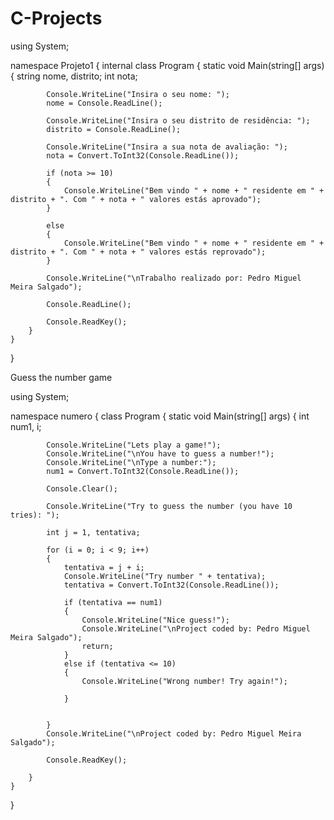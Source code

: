 # C-Projects

using System;

namespace Projeto1
{
    internal class Program
    {
        static void Main(string[] args)
        {
            string nome, distrito;
            int nota;
            

            Console.WriteLine("Insira o seu nome: ");
            nome = Console.ReadLine(); 

            Console.WriteLine("Insira o seu distrito de residência: ");
            distrito = Console.ReadLine();

            Console.WriteLine("Insira a sua nota de avaliação: ");
            nota = Convert.ToInt32(Console.ReadLine());

            if (nota >= 10)
            {
                Console.WriteLine("Bem vindo " + nome + " residente em " + distrito + ". Com " + nota + " valores estás aprovado");
            }

            else
            {
                Console.WriteLine("Bem vindo " + nome + " residente em " + distrito + ". Com " + nota + " valores estás reprovado");
            }

            Console.WriteLine("\nTrabalho realizado por: Pedro Miguel Meira Salgado");

            Console.ReadLine();

            Console.ReadKey();
        }  
    }
}

Guess the number game

using System;

namespace numero
{
    class Program
    {
        static void Main(string[] args)
        {
            int num1, i;

            Console.WriteLine("Lets play a game!");
            Console.WriteLine("\nYou have to guess a number!");
            Console.WriteLine("\nType a number:");
            num1 = Convert.ToInt32(Console.ReadLine());

            Console.Clear();

            Console.WriteLine("Try to guess the number (you have 10 tries): ");

            int j = 1, tentativa;

            for (i = 0; i < 9; i++)
            {
                tentativa = j + i;
                Console.WriteLine("Try number " + tentativa);
                tentativa = Convert.ToInt32(Console.ReadLine());

                if (tentativa == num1)
                {
                    Console.WriteLine("Nice guess!");
                    Console.WriteLine("\nProject coded by: Pedro Miguel Meira Salgado");
                    return;
                }
                else if (tentativa <= 10)
                {
                    Console.WriteLine("Wrong number! Try again!");
                    
                }


            }
            Console.WriteLine("\nProject coded by: Pedro Miguel Meira Salgado");

            Console.ReadKey();

        }
    }
}
